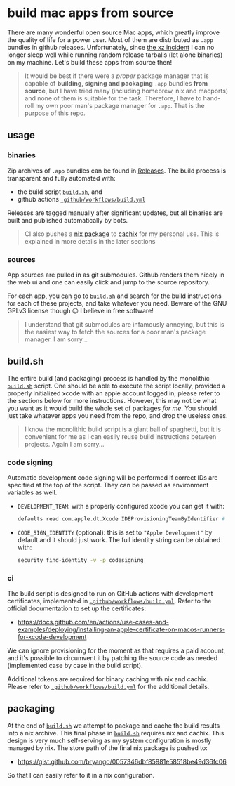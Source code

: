 # build mac apps from source

There are many wonderful open source Mac apps, which greatly improve the quality of life for a power user.
Most of them are distributed as `.app` bundles in github releases.
Unfortunately, since [the xz incident](https://en.wikipedia.org/wiki/XZ_Utils_backdoor) I can no longer sleep well while running random release tarballs (let alone binaries) on my machine.
Let's build these apps from source then!

> It would be best if there were a _proper_ package manager that is capable of **building, signing and packaging** `.app` bundles **from source**,
> but I have tried many (including homebrew, nix and macports) and none of them is suitable for the task. Therefore, I have to hand-roll my own
> poor man's package manager for `.app`. That is the purpose of this repo.


## usage

### binaries

Zip archives of `.app` bundles can be found in [Releases](https://github.com/bryango/darwin/releases/).
The build process is transparent and fully automated with:
- the build script [`build.sh`](./build.sh), and
- github actions [`.github/workflows/build.yml`](./.github/workflows/build.yml)

Releases are tagged manually after significant updates, but all binaries are built and published automatically by bots.

> CI also pushes a [nix package](https://gist.github.com/bryango/0057346dbf85981e58518be49d36fc06) to [cachix](https://chezbryan.cachix.org/) for my personal use.
> This is explained in more details in the later sections

### sources

App sources are pulled in as git submodules.
Github renders them nicely in the web ui and one can easily click and jump to the source repository.

For each app, you can go to [`build.sh`](./build.sh) and search for the build instructions for each of these projects, and take whatever you need.
Beware of the GNU GPLv3 license though 😉 I believe in free software!

> I understand that git submodules are infamously annoying, but this is the easiest way to fetch the sources for a poor man's package manager.
> I am sorry...

## build.sh

The entire build (and packaging) process is handled by the monolithic [`build.sh`](./build.sh) script.
One should be able to execute the script locally, provided a properly initialized xcode with an apple account logged in;
please refer to the sections below for more instructions.
However, this may not be what you want as it would build the whole set of packages _for me_.
You should just take whatever apps you need from the repo, and drop the useless ones.

> I know the monolithic build script is a giant ball of spaghetti, but it is convenient for me as I can easily reuse build instructions between projects.
> Again I am sorry...

### code signing

Automatic development code signing will be performed if correct IDs are specified at the top of the script. They can be passed as environment variables as well.

- `DEVELOPMENT_TEAM`: with a properly configured xcode you can get it with:

  ```sh
  defaults read com.apple.dt.Xcode IDEProvisioningTeamByIdentifier # ... and grep for `teamID` in the result.
  ```

- `CODE_SIGN_IDENTITY` (optional): this is set to `"Apple Development"` by default and it should just work. The full identity string can be obtained with:

  ```sh
  security find-identity -v -p codesigning
  ```

### ci

The build script is designed to run on GitHub actions with development certificates, implemented in [`.github/workflows/build.yml`](./.github/workflows/build.yml).
Refer to the official documentation to set up the certificates:
- https://docs.github.com/en/actions/use-cases-and-examples/deploying/installing-an-apple-certificate-on-macos-runners-for-xcode-development

We can ignore provisioning for the moment as that requires a paid account, and it's possible to circumvent it by patching the source code as needed (implemented case by case in the build script).

Additional tokens are required for binary caching with nix and cachix. Please refer to [`.github/workflows/build.yml`](./.github/workflows/build.yml) for the additional details.

## packaging

At the end of [`build.sh`](./build.sh) we attempt to package and cache the build results into a nix archive.
This final phase in [`build.sh`](./build.sh) requires nix and cachix.
This design is very much self-serving as my system configuration is mostly managed by nix.
The store path of the final nix package is pushed to:
- https://gist.github.com/bryango/0057346dbf85981e58518be49d36fc06

So that I can easily refer to it in a nix configuration.
